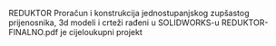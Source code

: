 REDUKTOR
Proračun i konstrukcija jednostupanjskog zupšastog prijenosnika, 3d modeli i crteži rađeni u SOLIDWORKS-u
REDUKTOR-FINALNO.pdf je cijeloukupni projekt
